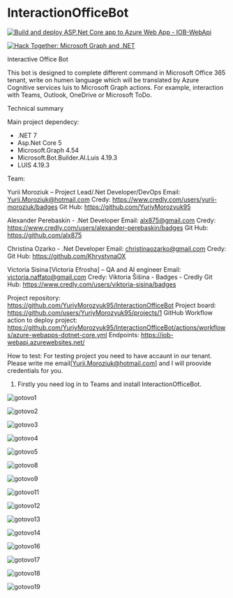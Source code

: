 # InteractionOfficeBot

[![Build and deploy ASP.Net Core app to Azure Web App - IOB-WebApi](https://github.com/YuriyMorozyuk95/InteractionOfficeBot/actions/workflows/azure-webapps-dotnet-core.yml/badge.svg)](https://github.com/YuriyMorozyuk95/InteractionOfficeBot/actions/workflows/azure-webapps-dotnet-core.yml)

[![Hack Together: Microsoft Graph and .NET](https://img.shields.io/badge/Microsoft%20-Hack--Together-orange?style=for-the-badge&logo=microsoft)](https://github.com/microsoft/hack-together)

Interactive Office Bot 

This bot is designed to complete different command in Microsoft Office 365 tenant, write on humen language which will be translated by Azure Cognitive services luis to Microsoft Graph actions. For example, interaction with Teams, Outlook, OneDrive or Microsoft ToDo.

Technical summary

Main project dependecy:
-	.NET 7
-	Asp.Net Core 5
-	Microsoft.Graph 4.54 
-	Microsoft.Bot.Builder.AI.Luis 4.19.3
-	LUIS 4.19.3


Team:

Yurii Moroziuk – Project Lead/.Net Developer/DevOps
Email: Yurii.Moroziuk@hotmail.com
Credy: https://www.credly.com/users/yurii-moroziuk/badges
Git Hub: https://github.com/YuriyMorozyuk95


Alexander Perebaskin - .Net Developer
Email: alx875@gmail.com
Credy: https://www.credly.com/users/alexander-perebaskin/badges
Git Hub: https://github.com/alx875


Christina Ozarko - .Net Developer
Email: christinaozarko@gmail.com
Credy: 
Git Hub: https://github.com/KhrystynaOX


Victoria Sisina [Victoria Efrosha] – QA and AI engineer 
Email: victoria.naffato@gmail.com 
Credy: Viktoria Šišina - Badges - Credly
Git Hub: https://www.credly.com/users/viktoria-sisina/badges


Project repository: https://github.com/YuriyMorozyuk95/InteractionOfficeBot
Project board: https://github.com/users/YuriyMorozyuk95/projects/1
GitHub Workflow action to deploy project: https://github.com/YuriyMorozyuk95/InteractionOfficeBot/actions/workflows/azure-webapps-dotnet-core.yml
Endpoints: https://iob-webapi.azurewebsites.net/

How to test:
For testing project you need to have accaunt in our tenant. Please write me email[Yurii.Moroziuk@hotmail.com] and I will proovide credentials for you.  

1)	Firstly you need log in to Teams and install InteractionOfficeBot.

![gotovo1](https://user-images.githubusercontent.com/27745979/225170441-e454a85b-e5ab-45dc-aca7-ad3295ca6c88.gif)

![gotovo2](https://user-images.githubusercontent.com/27745979/225170446-0fd64a67-6275-4867-8b19-f6fc751d0a7d.gif)

![gotovo3](https://user-images.githubusercontent.com/27745979/225170450-7a8853c6-916b-460e-a254-87478ce4ca03.gif)

![gotovo4](https://user-images.githubusercontent.com/27745979/225170455-6fb1a04d-1840-455a-b8ac-cf62d929c2ef.gif)

![gotovo5](https://user-images.githubusercontent.com/27745979/225170456-1e9e90a0-d9d6-4a2e-b9c0-e949fd7ff917.gif)

![gotovo8](https://user-images.githubusercontent.com/27745979/225170459-b902d1b1-cd62-4224-b47d-b295e6bcd974.gif)

![gotovo9](https://user-images.githubusercontent.com/27745979/225170460-5dcee558-93db-4c89-84c8-6e1fa4e30691.gif)

![gotovo11](https://user-images.githubusercontent.com/27745979/225170463-21e14b7d-129b-4466-97b0-eb7acbc8dc4f.gif)

![gotovo12](https://user-images.githubusercontent.com/27745979/225170464-36de7f76-c351-4489-8c4f-24d9e4d6f4d6.gif)

![gotovo13](https://user-images.githubusercontent.com/27745979/225170468-1ba59b57-a274-41a8-b5e7-f39c5fc55b6a.gif)

![gotovo14](https://user-images.githubusercontent.com/27745979/225170471-a947704b-7cfd-4125-9898-42b424b7c020.gif)

![gotovo16](https://user-images.githubusercontent.com/27745979/225170473-ffb14305-6d21-4917-9557-572ad63f138b.gif)

![gotovo17](https://user-images.githubusercontent.com/27745979/225170479-ff71d6a6-add3-4cef-b9e1-89901657a6a3.gif)

![gotovo18](https://user-images.githubusercontent.com/27745979/225170480-4aa7ce35-0a33-46de-8263-1933d24dbb2a.gif)

![gotovo19](https://user-images.githubusercontent.com/27745979/225170482-b7c8e7ca-9593-4c6b-b49d-218c897a546a.gif)


